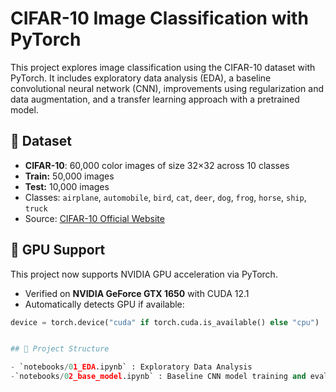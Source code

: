 # CIFAR-10 Image Classification with PyTorch

This project explores image classification using the CIFAR-10 dataset with PyTorch. It includes exploratory data analysis (EDA), a baseline convolutional neural network (CNN), improvements using regularization and data augmentation, and a transfer learning approach with a pretrained model.

## 📁 Dataset

- **CIFAR-10**: 60,000 color images of size 32×32 across 10 classes
- **Train:** 50,000 images
- **Test:** 10,000 images
- Classes: `airplane`, `automobile`, `bird`, `cat`, `deer`, `dog`, `frog`, `horse`, `ship`, `truck`  
- Source: [CIFAR-10 Official Website](https://www.cs.toronto.edu/~kriz/cifar.html)

## 🚀 GPU Support
This project now supports NVIDIA GPU acceleration via PyTorch.  
- Verified on **NVIDIA GeForce GTX 1650** with CUDA 12.1
- Automatically detects GPU if available:
```python
device = torch.device("cuda" if torch.cuda.is_available() else "cpu")


## 🧠 Project Structure

- `notebooks/01_EDA.ipynb` : Exploratory Data Analysis
-`notebooks/02_base_model.ipynb` : Baseline CNN model training and evaluation using PyTorch (GPU-enabled).


